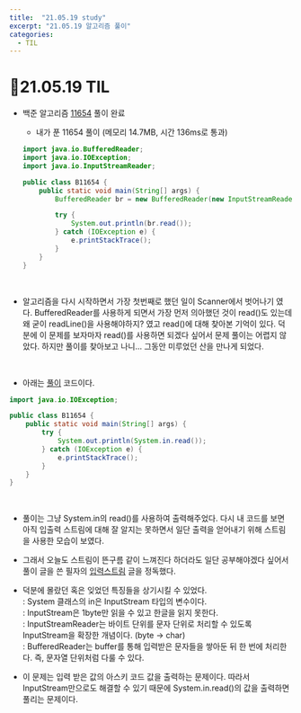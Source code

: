 ```yaml
---
title:  "21.05.19 study"
excerpt: "21.05.19 알고리즘 풀이"
categories:
  - TIL
---
```


# 📝21.05.19 TIL
+ 백준 알고리즘 [11654](https://www.acmicpc.net/problem/11654) 풀이 완료

  + 내가 푼 11654 풀이 (메모리 14.7MB, 시간 136ms로 통과)<br />

  ```java
  import java.io.BufferedReader;
  import java.io.IOException;
  import java.io.InputStreamReader;

  public class B11654 {
      public static void main(String[] args) {
          BufferedReader br = new BufferedReader(new InputStreamReader(System.in));

          try {
              System.out.println(br.read());
          } catch (IOException e) {
              e.printStackTrace();
          }
      }
  }
  ```
<br />

  + 알고리즘을 다시 시작하면서 가장 첫번째로 했던 일이 Scanner에서 벗어나기 였다. BufferedReader를 사용하게 되면서 가장 먼저 의아했던 것이 read()도 있는데 왜 굳이 readLine()을 사용해야하지? 였고 read()에 대해 찾아본 기억이 있다. 덕분에 이 문제를 보자마자 read()를 사용하면 되겠다 싶어서 문제 풀이는 어렵지 않았다. 하지만 풀이를 찾아보고 나니... 그동안 미루었던 산을 만나게 되었다.

<br />

+ 아래는 [풀이](https://st-lab.tistory.com/59) 코드이다.

```java
import java.io.IOException;

public class B11654 {
    public static void main(String[] args) {
        try {
            System.out.println(System.in.read());
        } catch (IOException e) {
            e.printStackTrace();
        }
    }
}
```
<br />

  + 풀이는 그냥 System.in의 read()를 사용하여 출력해주었다. 다시 내 코드를 보면 아직 입출력 스트림에 대해 잘 알지는 못하면서 일단 출력을 얻어내기 위해 스트림을 사용한 모습이 보였다.

  + 그래서 오늘도 스트림이 뜬구름 같이 느껴진다 하더라도 일단 공부해야겠다 싶어서 풀이 글을 쓴 필자의 [입력스트림](https://st-lab.tistory.com/41?category=830901) 글을 정독했다.

  + 덕분에 몰랐던 혹은 잊었던 특징들을 상기시킬 수 있었다.<br />
    : System 클래스의 in은 InputStream 타입의 변수이다.<br />
    : InputStream은 1byte만 읽을 수 있고 한글을 읽지 못한다.<br />
    : InputStreamReader는 바이트 단위를 문자 단위로 처리할 수 있도록 InputStream을 확장한 개념이다. (byte → char)<br />
    : BufferedReader는 buffer를 통해 입력받은 문자들을 쌓아둔 뒤 한 번에 처리한다. 즉, 문자열 단위처럼 다룰 수 있다.


 + 이 문제는 입력 받은 값의 아스키 코드 값을 출력하는 문제이다. 따라서 InputStream만으로도 해결할 수 있기 때문에 System.in.read()의 값을 출력하면 풀리는 문제이다.
